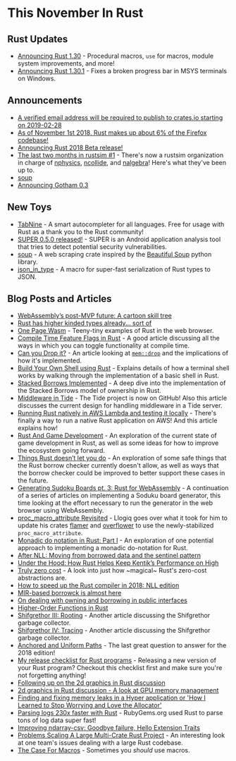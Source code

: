 # This November In Rust

## Rust Updates

* [Announcing Rust 1.30] - Procedural macros, `use` for macros, module system improvements, and more!
* [Announcing Rust 1.30.1] - Fixes a broken progress bar in MSYS terminals on Windows.

[Announcing Rust 1.30]: https://blog.rust-lang.org/2018/10/25/Rust-1.30.0.html
[Announcing Rust 1.30.1]: https://blog.rust-lang.org/2018/11/08/Rust-1.30.1.html

## Announcements

* [A verified email address will be required to publish to crates.io starting on 2019-02-28][email]
* [As of November 1st 2018, Rust makes up about 6% of the Firefox codebase!][firefox]
* [Announcing Rust 2018 Beta release!]
* [The last two months in rustsim #1] - There's now a rustsim organization in charge of [nphysics], [ncollide], and [nalgebra]! Here's what they've been up to.
* [soup]
* [Announcing Gotham 0.3]

[email]: https://users.rust-lang.org/t/a-verified-email-address-will-be-required-to-publish-to-crates-io-starting-on-2019-02-28/22425
[firefox]: https://twitter.com/eroc/status/1061049330574884864?s=09
[Announcing Rust 2018 Beta release!]: https://internals.rust-lang.org/t/announcing-rust-2018-beta-release/8901
[The last two months in rustsim #1]: https://www.rustsim.org/blog/2018/11/01/this-month-in-rustsim/
[nphysics]: https://nphysics.org/
[ncollide]: https://ncollide.org/
[nalgebra]: https://nalgebra.org/
[Announcing Gotham 0.3]: https://gotham.rs/blog/release/2018/10/29/gotham-0.3.html

## New Toys

* [TabNine] - A smart autocompleter for all languages. Free for usage with Rust as a thank you to the Rust community!
* [SUPER 0.5.0 released!] - SUPER is an Android application analysis tool that tries to detect potential security vulnerabilities.
* [soup] - A web scraping crate inspired by the [Beautiful Soup] python library.
* [json_in_type] - A macro for super-fast serialization of Rust types to JSON.

[TabNine]: https://www.reddit.com/r/rust/comments/9uhc1x
[SUPER 0.5.0 released!]: https://superanalyzer.rocks/2018/11/03/super-0.5.0-release
[soup]: https://pwoolcoc.gitlab.io/soup/soup/index.html
[Beautiful Soup]: https://www.crummy.com/software/BeautifulSoup/
[json_in_type]: https://github.com/lovasoa/json_in_type

## Blog Posts and Articles

* [WebAssembly’s post-MVP future: A cartoon skill tree][wasm-skill-tree]
* [Rust has higher kinded types already... sort of][rust-has-hkt]
* [One Page Wasm] - Teeny-tiny examples of Rust in the web browser.
* [Compile Time Feature Flags in Rust] - A good article discussing all the ways in which you can toggle functionality at compile time.
* [Can you Drop it?] - An article looking at [`mem::drop`] and the implications of how it's implemented.
* [Build Your Own Shell using Rust] - Explains details of how a terminal shell works by walking through the implementation of a basic shell in Rust.
* [Stacked Borrows Implemented] - A deep dive into the implementation of the Stacked Borrows model of ownership in Rust.
* [Middleware in Tide] - The Tide project is now on GitHub! Also this article discusses the current design for handling middleware in a Tide server.
* [Running Rust natively in AWS Lambda and testing it locally][rust-on-lambda] - There's finally a way to run a native Rust application on AWS! And this article explains how!
* [Rust And Game Development] - An exploration of the current state of game development in Rust, as well as some ideas for how to improve the ecosystem going forward.
* [Things Rust doesn’t let you do] - An exploration of some safe things that the Rust borrow checker currently doesn't allow, as well as ways that the borrow checker could be improved to better support these cases in the future.
* [Generating Sudoku Boards pt. 3: Rust for WebAssembly][sodoku3] - A continuation of a series of articles on implementing a Soduku board generator, this time looking at the effort necessary to run the generator in the web browser using WebAssembly.
* [proc_macro_attribute Revisited] - Llogiq goes over what it took for him to update his crates [flamer] and [overflower] to use the newly-stabilized `proc_macro_attribute`.
* [Monadic do notation in Rust: Part I][do-notation] - An exploration of one potential approach to implementing a monadic do-notation for Rust.
* [After NLL: Moving from borrowed data and the sentinel pattern][after-nll]
* [Under the Hood: How Rust Helps Keep Kentik’s Performance on High][kentik]
* [Truly zero cost] - A look into just how ~magical~ Rust's zero-cost abstractions are.
* [How to speed up the Rust compiler in 2018: NLL edition][nll-fast]
* [MIR-based borrowck is almost here][borrowck]
* [On dealing with owning and borrowing in public interfaces][owning]
* [Higher-Order Functions in Rust]
* [Shifgrethor III: Rooting] - Another article discussing the Shifgrethor garbage collector.
* [Shifgrethor IV: Tracing] - Another article discussing the Shifgrethor garbage collector.
* [Anchored and Uniform Paths] - The last great question to answer for the 2018 edition!
* [My release checklist for Rust programs][release] - Releasing a new version of your Rust program? Checkout this checklist first and make sure you're not forgetting anything!
* [Following up on the 2d graphics in Rust discussion][2d-rust]
* [2d graphics in Rust discussion - A look at GPU memory management][gpu-mem]
* [Finding and fixing memory leaks in a Hyper application or 'How I Learned to Stop Worrying and Love the Allocator'][alloc]
* [Parsing logs 230x faster with Rust][logs] - RubyGems.org used Rust to parse tons of log data super fast!
* [Improving ndarray-csv: Goodbye failure, Hello Extension Traits][ndarray-csv]
* [Problems Scaling A Large Multi-Crate Rust Project][multi-crate] - An interesting look at one team's issues dealing with a large Rust codebase.
* [The Case For Macros] - Sometimes you *should* use macros.

[wasm-skill-tree]: https://hacks.mozilla.org/2018/10/webassemblys-post-mvp-future/
[rust-has-hkt]: https://joshlf.com/post/2018/10/18/rust-higher-kinded-types-already/
[One Page Wasm]: https://fitzgen.github.io/one-page-wasm/
[Compile Time Feature Flags in Rust]: https://www.worthe-it.co.za/programming/2018/11/18/compile-time-feature-flags-in-rust.html
[Can you Drop it?]: http://optimistictypes.com/can-you-drop-it/
[`mem::drop`]: https://doc.rust-lang.org/std/mem/fn.drop.html
[Build Your Own Shell using Rust]: https://www.joshmcguigan.com/blog/build-your-own-shell-rust/
[Stacked Borrows Implemented]: https://www.ralfj.de/blog/2018/11/16/stacked-borrows-implementation.html
[Middleware in Tide]: https://rust-lang-nursery.github.io/wg-net/2018/11/07/tide-middleware.html
[rust-on-lambda]: https://medium.com/@bernardo.belchior1/running-rust-natively-in-aws-lambda-and-testing-it-locally-57080421426d
[Rust And Game Development]: https://alexene.github.io/2018/11/15/Rust-and-game-development.html
[Things Rust doesn’t let you do]: https://medium.com/@GolDDranks/things-rust-doesnt-let-you-do-draft-f596a3c740a5
[sodoku3]: https://medium.com/@rossharrison/generating-sudoku-boards-pt-3-rust-for-webassembly-85bd7294c34a
[proc_macro_attribute Revisited]: https://llogiq.github.io/2018/11/10/proc-macro.html
[flamer]: https://crates.io/crates/flamer
[overflower]: https://crates.io/crates/overflower
[do-notation]: https://varkor.github.io/blog/2018/11/10/monadic-do-notation-in-rust-part-i.html
[after-nll]: http://smallcultfollowing.com/babysteps/blog/2018/11/10/after-nll-moving-from-borrowed-data-and-the-sentinel-pattern/
[kentik]: https://www.kentik.com/blog/under-the-hood-how-rust-helps-keep-kentik's-performance-on-high/
[Truly zero cost]: https://vorner.github.io/2018/11/11/truly-zero-cost.html
[nll-fast]: https://blog.mozilla.org/nnethercote/2018/11/06/how-to-speed-up-the-rust-compiler-in-2018-nll-edition/
[borrowck]: http://smallcultfollowing.com/babysteps/blog/2018/10/31/mir-based-borrowck-is-almost-here/
[owning]: https://phaazon.net/blog/on-owning-borrowing-pub-interface
[Higher-Order Functions in Rust]: https://dev.to/deciduously/higher-order-functions-in-rust-287h
[Shifgrethor III: Rooting]: https://boats.gitlab.io/blog/post/shifgrethor-iii/
[Shifgrethor IV: Tracing]: https://boats.gitlab.io/blog/post/shifgrethor-iv/
[Anchored and Uniform Paths]: https://boats.gitlab.io/blog/post/anchored-uniform/
[release]: https://dev.to/sharkdp/my-release-checklist-for-rust-programs-1m33
[2d-rust]: https://nical.github.io/posts/rust-2d-graphics-01.html
[gpu-mem]: https://nical.github.io/posts/rust-2d-graphics-02.html
[alloc]: https://blog.1aim.com/2018/10/finding-and-fixing-memory-leaks-in-a-hyper-application-or-how-i-learned-to-stop-worrying-and-love-the-allocator/
[logs]: https://andre.arko.net/2018/10/25/parsing-logs-230x-faster-with-rust/
[ndarray-csv]: https://paulkernfeld.com/2018/10/27/improving-ndarray-csv.html
[multi-crate]: https://robert.ocallahan.org/2018/10/problems-scaling-large-multi-crate-rust.html
[The Case For Macros]: https://llogiq.github.io/2018/10/25/macros.html
